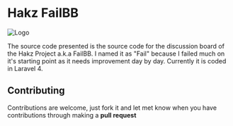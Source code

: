 # Hakz FailBB
![Logo](http://i.imgur.com/O2JEstr.png)

The source code presented is the source code for the discussion board of the Hakz Project a.k.a FailBB. I named it as "Fail" because I failed much on it's starting point as it needs improvement day by day. Currently it is coded in Laravel 4.

## Contributing
Contributions are welcome, just fork it and let met know when you have contributions through making a **pull request**
